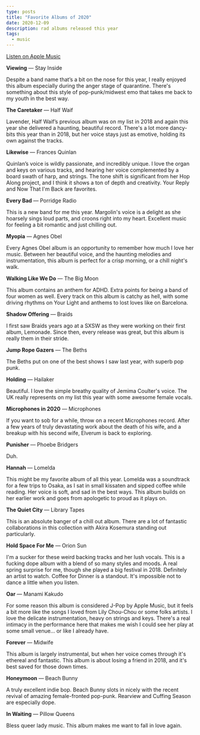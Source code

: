 ```yaml
---
type: posts
title: "Favorite Albums of 2020"
date: 2020-12-09
description: rad albums released this year 
tags:
  - music
---
```


[Listen on Apple Music](https://music.apple.com/us/playlist/favorites-of-2020/pl.u-ZPWLjTB1qLJ)

**Viewing** — Stay Inside

Despite a band name that’s a bit on the nose for this year, I really enjoyed this album especially during the anger stage of quarantine. There's something about this style of pop-punk/midwest emo that takes me back to my youth in the best way.

**The Caretaker** — Half Waif

Lavender, Half Waif’s previous album was on my list in 2018 and again this year she delivered a haunting, beautiful record. There's a lot more dancy-bits this year than in 2018, but her voice stays just as emotive, holding its own against the tracks.

**Likewise** — Frances Quinlan

Quinlan’s voice is wildly passionate, and incredibly unique. I love the organ and keys on various tracks, and hearing her voice complemented by a board swath of harp, and strings. The tone shift is significant from her Hop Along project, and I think it shows a ton of depth and creativity. Your Reply and Now That I'm Back are favorites.

**Every Bad** — Porridge Radio

This is a new band for me this year. Margolin's voice is a delight as she hoarsely sings loud parts, and croons right into my heart. Excellent music for feeling a bit romantic and just chilling out.

**Myopia** — Agnes Obel

Every Agnes Obel album is an opportunity to remember how much I love her music. Between her beautiful voice, and the haunting melodies and instrumentation, this album is perfect for a crisp morning, or a chill night's walk.

**Walking Like We Do** — The Big Moon

This album contains an anthem for ADHD. Extra points for being a band of four women as well. Every track on this album is catchy as hell, with some driving rhythms on Your Light and anthems to lost loves like on Barcelona.

**Shadow Offering** — Braids

I first saw Braids years ago at a SXSW as they were working on their first album, Lemonade. Since then, every release was great, but this album is really them in their stride.

**Jump Rope Gazers** — The Beths

The Beths put on one of the best shows I saw last year, with superb pop punk.

**Holding** — Hailaker

Beautiful. I love the simple breathy quality of Jemima Coulter's voice. The UK really represents on my list this year with some awesome female vocals.

**Microphones in 2020** — Microphones

If you want to sob for a while, throw on a recent Microphones record. After a few years of truly devastating work about the death of his wife, and a breakup with his second wife, Elverum is back to exploring.

**Punisher** — Phoebe Bridgers

Duh.

**Hannah** — Lomelda

This might be my favorite album of all this year. Lomelda was a soundtrack for a few trips to Osaka, as I sat in small kissaten and sipped coffee while reading. Her voice is soft, and sad in the best ways. This album builds on her earlier work and goes from apologetic to proud as it plays on.

**The Quiet City** — Library Tapes

This is an absolute banger of a chill out album. There are a lot of fantastic collaborations in this collection with Akira Kosemura standing out particularly.

**Hold Space For Me** — Orion Sun

I'm a sucker for these weird backing tracks and her lush vocals. This is a fucking dope album with a blend of so many styles and moods. A real spring surprise for me, though she played a big festival in 2018. Definitely an artist to watch. Coffee for Dinner is a standout. It's impossible not to dance a little when you listen. 

**Oar** — Manami Kakudo

For some reason this album is considered J-Pop by Apple Music, but it feels a bit more like the songs I loved from Lily Chou-Chou or some folks artists. I love the delicate instrumentation, heavy on strings and keys. There's a real intimacy in the performance here that makes me wish I could see her play at some small venue... or like I already have.

**Forever** — Midwife

This album is largely instrumental, but when her voice comes through it's ethereal and fantastic. This album is about losing a friend in 2018, and it's best saved for those down times.

**Honeymoon** — Beach Bunny

A truly excellent indie bop. Beach Bunny slots in nicely with the recent revival of amazing female-fronted pop-punk. Rearview and Cuffing Season are especially dope.

**In Waiting** — Pillow Queens

Bless queer lady music. This album makes me want to fall in love again.